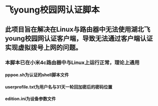 # 飞young校园网认证脚本
## 此项目旨在解决在Linux与路由器中无法使用湖北飞young校园网认证客户端，导致无法通过客户端认证实现虚拟拨号上网的问题。
### 本脚本已在小米4c路由器中与Linux上运行正常，理论上通用
#### pppoe.sh为认证的shell脚本文件
#### userprofile.txt为用户名与31天一轮回加密后的密码位置
#### edition.ini为设备参数文件

